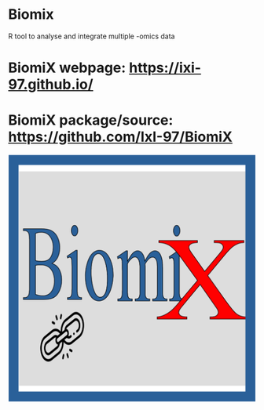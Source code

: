 # Biomix
R tool to analyse and integrate multiple -omics data

# **BiomiX webpage:** https://ixi-97.github.io/
# **BiomiX package/source:** https://github.com/IxI-97/BiomiX

 
 <div align="center">
    <img src="https://github.com/IxI-97/IxI-97.github.io/blob/main/BiomiX_logo3.png?raw=true">
</div>




